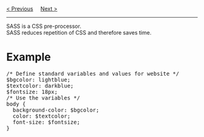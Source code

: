 <a href="https://bledy-guides.repl.co/#sass">&lt; Previous</a>
&nbsp;&nbsp;&nbsp;
<a href="/CSS/SASS/Introduction.md">Next &gt;</a>
<hr>
SASS is a CSS pre-processor.
<br>
SASS reduces repetition of CSS and therefore saves time.
<h1>Example</h1>
<pre>
/* Define standard variables and values for website */
$bgcolor: lightblue;
$textcolor: darkblue;
$fontsize: 18px;
/* Use the variables */
body {
  background-color: $bgcolor;
  color: $textcolor;
  font-size: $fontsize;
}
</pre>
